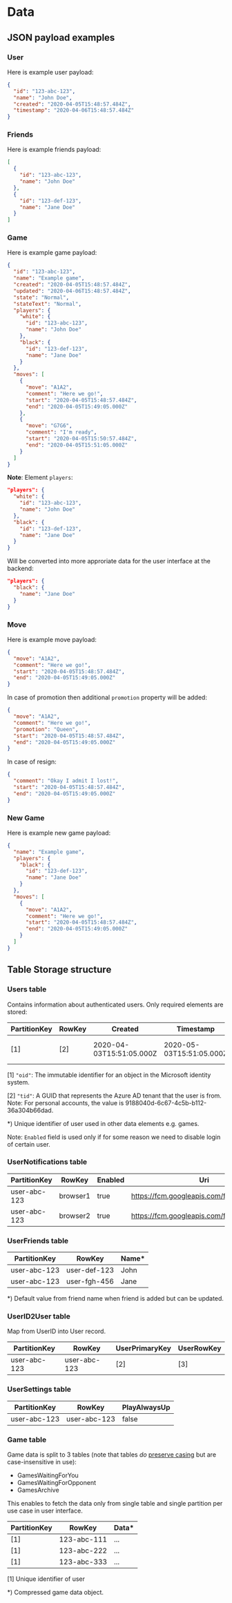# Data

## JSON payload examples

### User

Here is example user payload:

```json
{
  "id": "123-abc-123",
  "name": "John Doe",
  "created": "2020-04-05T15:48:57.484Z",
  "timestamp": "2020-04-06T15:48:57.484Z"
}
```

### Friends

Here is example friends payload:

```json
[
  {
    "id": "123-abc-123",
    "name": "John Doe"
  },
  {
    "id": "123-def-123",
    "name": "Jane Doe"
  }
]
```

### Game

Here is example game payload:

```json
{
  "id": "123-abc-123",
  "name": "Example game",
  "created": "2020-04-05T15:48:57.484Z",
  "updated": "2020-04-06T15:48:57.484Z",
  "state": "Normal",
  "stateText": "Normal",
  "players": {
    "white": {
      "id": "123-abc-123",
      "name": "John Doe"
    },
    "black": {
      "id": "123-def-123",
      "name": "Jane Doe"
    }
  },
  "moves": [
    {
      "move": "A1A2",
      "comment": "Here we go!",
      "start": "2020-04-05T15:48:57.484Z",
      "end": "2020-04-05T15:49:05.000Z"
    },
    {
      "move": "G7G6",
      "comment": "I'm ready",
      "start": "2020-04-05T15:50:57.484Z",
      "end": "2020-04-05T15:51:05.000Z"
    }
  ]
}
```

**Note**: Element `players`:

```json
"players": {
  "white": {
    "id": "123-abc-123",
    "name": "John Doe"
  },
  "black": {
    "id": "123-def-123",
    "name": "Jane Doe"
  }
}
```

Will be converted into more approriate data
for the user interface at the backend:

```json
"players": {
  "black": {
    "name": "Jane Doe"
  }
}
```

### Move

Here is example move payload:

```json
{
  "move": "A1A2",
  "comment": "Here we go!",
  "start": "2020-04-05T15:48:57.484Z",
  "end": "2020-04-05T15:49:05.000Z"
}
```

In case of promotion then additional `promotion` property will be added:

```json
{
  "move": "A1A2",
  "comment": "Here we go!",
  "promotion": "Queen",
  "start": "2020-04-05T15:48:57.484Z",
  "end": "2020-04-05T15:49:05.000Z"
}
```

In case of resign:

```json
{
  "comment": "Okay I admit I lost!",
  "start": "2020-04-05T15:48:57.484Z",
  "end": "2020-04-05T15:49:05.000Z"
}
```

### New Game

Here is example new game payload:

```json
{
  "name": "Example game",
  "players": {
    "black": {
      "id": "123-def-123",
      "name": "Jane Doe"
    }
  },
  "moves": [
    {
      "move": "A1A2",
      "comment": "Here we go!",
      "start": "2020-04-05T15:48:57.484Z",
      "end": "2020-04-05T15:49:05.000Z"
    }
  ]
}
```

## Table Storage structure

### Users table

Contains information about authenticated users.
Only required elements are stored:

| PartitionKey | RowKey | Created                  | Timestamp                | Name     | UserID*      | Enabled |
|--------------|--------|--------------------------|--------------------------|----------|--------------|---------|
| [1]          | [2]    | 2020-04-03T15:51:05.000Z | 2020-05-03T15:51:05.000Z | John Doe | user-abc-123 | true    |

[1] `"oid"`: The immutable identifier for an object in the Microsoft identity system.

[2] `"tid"`: A GUID that represents the Azure AD tenant that the user is from.
Note: For personal accounts, the value is 9188040d-6c67-4c5b-b112-36a304b66dad.

*) Unique identifier of user used in other data elements e.g. games.

Note: `Enabled` field is used only if for some reason we need to disable login of certain user.

### UserNotifications table

| PartitionKey | RowKey   | Enabled | Uri                                         |
|--------------|----------|---------|---------------------------------------------|
| user-abc-123 | browser1 | true    | https://fcm.googleapis.com/fcm/send/aZu.../ |
| user-abc-123 | browser2 | true    | https://fcm.googleapis.com/fcm/send/eZu.../ |

### UserFriends table

| PartitionKey | RowKey       | Name* |
|--------------|--------------|-------|
| user-abc-123 | user-def-123 | John  |
| user-abc-123 | user-fgh-456 | Jane  |

*) Default value from friend name when friend is added but can be updated.

### UserID2User table

Map from UserID into User record.

| PartitionKey | RowKey       | UserPrimaryKey | UserRowKey |
|--------------|--------------|----------------|------------|
| user-abc-123 | user-abc-123 | [2]            | [3]        |

### UserSettings table

| PartitionKey | RowKey       | PlayAlwaysUp |
|--------------|--------------|--------------|
| user-abc-123 | user-abc-123 | false        |

### Game table

Game data is split to 3 tables (note that tables *do* [preserve casing](https://docs.microsoft.com/en-us/rest/api/storageservices/Understanding-the-Table-Service-Data-Model?#table-names) but are case-insensitive in use):

- GamesWaitingForYou
- GamesWaitingForOpponent
- GamesArchive

This enables to fetch the data only from single table and single partition
per use case in user interface.

| PartitionKey | RowKey      | Data* |
|--------------|-------------|-------|
| [1]          | 123-abc-111 | ...   |
| [1]          | 123-abc-222 | ...   |
| [1]          | 123-abc-333 | ...   |

[1] Unique identifier of user

*) Compressed game data object.
